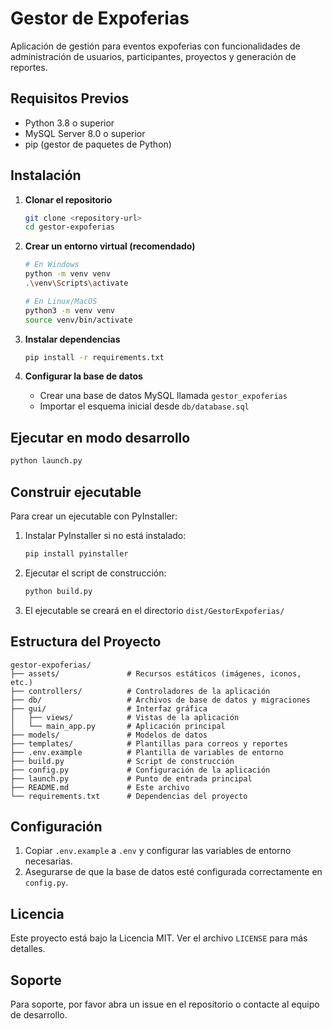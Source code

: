 # Gestor de Expoferias

Aplicación de gestión para eventos expoferias con funcionalidades de administración de usuarios, participantes, proyectos y generación de reportes.

## Requisitos Previos

- Python 3.8 o superior
- MySQL Server 8.0 o superior
- pip (gestor de paquetes de Python)

## Instalación

1. **Clonar el repositorio**
   ```bash
   git clone <repository-url>
   cd gestor-expoferias
   ```

2. **Crear un entorno virtual (recomendado)**
   ```bash
   # En Windows
   python -m venv venv
   .\venv\Scripts\activate
   
   # En Linux/MacOS
   python3 -m venv venv
   source venv/bin/activate
   ```

3. **Instalar dependencias**
   ```bash
   pip install -r requirements.txt
   ```

4. **Configurar la base de datos**
   - Crear una base de datos MySQL llamada `gestor_expoferias`
   - Importar el esquema inicial desde `db/database.sql`

## Ejecutar en modo desarrollo

```bash
python launch.py
```

## Construir ejecutable

Para crear un ejecutable con PyInstaller:

1. Instalar PyInstaller si no está instalado:
   ```bash
   pip install pyinstaller
   ```

2. Ejecutar el script de construcción:
   ```bash
   python build.py
   ```

3. El ejecutable se creará en el directorio `dist/GestorExpoferias/`

## Estructura del Proyecto

```
gestor-expoferias/
├── assets/               # Recursos estáticos (imágenes, iconos, etc.)
├── controllers/          # Controladores de la aplicación
├── db/                   # Archivos de base de datos y migraciones
├── gui/                  # Interfaz gráfica
│   ├── views/            # Vistas de la aplicación
│   └── main_app.py       # Aplicación principal
├── models/               # Modelos de datos
├── templates/            # Plantillas para correos y reportes
├── .env.example          # Plantilla de variables de entorno
├── build.py              # Script de construcción
├── config.py             # Configuración de la aplicación
├── launch.py             # Punto de entrada principal
├── README.md             # Este archivo
└── requirements.txt      # Dependencias del proyecto
```

## Configuración

1. Copiar `.env.example` a `.env` y configurar las variables de entorno necesarias.
2. Asegurarse de que la base de datos esté configurada correctamente en `config.py`.

## Licencia

Este proyecto está bajo la Licencia MIT. Ver el archivo `LICENSE` para más detalles.

## Soporte

Para soporte, por favor abra un issue en el repositorio o contacte al equipo de desarrollo.
